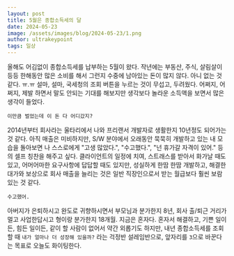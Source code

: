 ```yaml
---
layout: post
title: 5월은 종합소득세의 달
date: 2024-05-23
image: /assets/images/blog/2024-05-23/1.png
author: ultrakeypoint
tags: 일상
---
```


올해도 어김없이 종합소득세를 납부하는 5월이 왔다. 작년에는 부동산, 주식, 살림살이 등등 한해동안 많은 소비를 해서 그런지 수중에 남아있는 돈이 많지 않다. 아니 없는 것 같다. ㅠ.ㅠ 설마, 설마, 국세청의 조회 버튼을 누르는 것이 무섭고, 두려웠다. 어쩌지, 어쩌지, 제발 하면서 말도 안되는 기대를 해보지만 생각보다 놀라운 소득액을 보면서 많은 생각이 들었다.

`이만큼 벌었는데 이 돈 다 어디갔지?`

2014년부터 회사라는 울타리에서 나와 프리랜서 개발자로 생활한지 10년정도 되어가는 것 같다. 아직 매출은 미비하지만, S/W 분야에서 오래동안 묵묵히 개발하고 있는 내 모습을 돌아보면 나 스스로에게 "고생 많았다.", "수고했다.", "넌 휴가갈 자격이 있어." 등의 셀프 칭찬을 해주고 싶다. 클라이언트의 일정에 치여, 스트래스를 받아서 화가날 때도 있고, 어머어마한 요구사항에 답답할 때도 있지만, 성실하게 한땀 한땀 개발하고, 해결한 대가와 보상으로 회사 매출을 늘리는 것은 일반 직장인으로서 받는 월급보다 훨씬 보람 있는 것 같다.

`수고했어.`

아버지가 은퇴하시고 완도로 귀향하시면서 부모님과 분가한지 8년, 회사 출/퇴근 거리가 멀고 사업한답시고 형이랑 분가한지 18개월. 지금은 혼자다. 혼자서 해결하고, 기쁜 일이든, 힘든 일이든, 같이 할 사람이 없어서 약간 외롭기도 하지만, 내년 종합소득세를 조회할 때 `내가 얼마나 더 성장해 있을까?` 라는 걱정반 설레임반으로, 앞자리를 `3`으로 바꾼다는 목표로 오늘도 화이팅한다.
